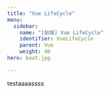 ```yaml
---
title: "Vue LifeCycle"
menu:
  sidebar:
    name: "[前端] Vue LifeCycle"
    identifier: VueLifeCycle
	parent: Vue
    weight: 40
hero: boat.jpg

---
```

testaaaassss
